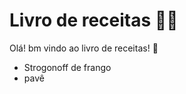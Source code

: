 # Livro de receitas :man_cook:

Olá! bm vindo ao livro de receitas! :wave:

* Strogonoff de frango
* pavê

